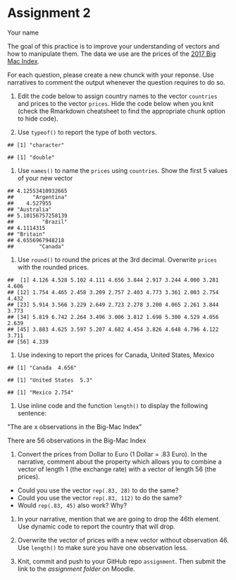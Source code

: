 Assignment 2
================
Your name

The goal of this practice is to improve your understanding of vectors and how to manipulate them. The data we use are the prices of the [2017 Big Mac Index](http://www.economist.com/content/big-mac-index).

For each question, please create a new chunck with your reponse. Use narratives to comment the output whenever the question requires to do so.

1.  Edit the code below to assign country names to the vector `countries` and prices to the vector `prices`. Hide the code below when you knit (check the Rmarkdown cheatsheet to find the appropriate chunk option to hide code).

2.  Use `typeof()` to report the type of both vectors.

<!-- -->

    ## [1] "character"

    ## [1] "double"

1.  Use `names()` to name the `prices` using `countries`. Show the first 5 values of your new vector

<!-- -->

    ## 4.12553410932665 
    ##      "Argentina" 
    ##    4.527955 
    ## "Australia" 
    ## 5.10156757258139 
    ##         "Brazil" 
    ## 4.1114315 
    ## "Britain" 
    ## 4.6556967948218 
    ##        "Canada"

1.  Use `round()` to round the prices at the 3rd decimal. Overwrite `prices` with the rounded prices.

<!-- -->

    ##  [1] 4.126 4.528 5.102 4.111 4.656 3.844 2.917 3.244 4.000 3.281 4.606
    ## [12] 1.754 4.465 2.458 3.209 2.757 2.403 4.773 3.361 2.003 2.754 4.432
    ## [23] 5.914 3.566 3.229 2.649 2.723 2.278 3.200 4.065 2.261 3.844 3.773
    ## [34] 5.819 6.742 2.264 3.496 3.006 3.812 1.698 5.300 4.529 4.056 2.639
    ## [45] 3.883 4.625 3.597 5.207 4.682 4.454 3.826 4.648 4.796 4.122 3.711
    ## [56] 4.339

1.  Use indexing to report the prices for Canada, United States, Mexico

<!-- -->

    ## [1] "Canada  4.656"

    ## [1] "United States  5.3"

    ## [1] "Mexico 2.754"

1.  Use inline code and the function `length()` to display the following sentence:

"The are x observations in the Big-Mac Index"

There are 56 observations in the Big-Mac Index

1.  Convert the prices from Dollar to Euro (1 Dollar = .83 Euro). In the narrative, comment about the property which allows you to combine a vector of length 1 (the exchange rate) with a vector of length 56 (the prices).

-   Could you use the vector `rep(.83, 28)` to do the same?
-   Could you use the vector `rep(.83, 112)` to do the same?
-   Would `rep(.83, 45)` also work? Why?

1.  In your narrative, mention that we are going to drop the 46th element. Use dynamic code to report the country that will drop.

2.  Overwrite the vector of prices with a new vector without observation 46. Use `length()` to make sure you have one observation less.

3.  Knit, commit and push to your GitHub repo `assignment`. Then submit the link to the *assignment folder* on Moodle.

